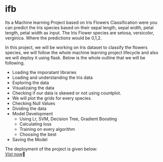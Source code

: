 # ifb
Its a Machine learning Project based on Iris Flowers Classification were you can predict the Iris species based on their sepal length, sepal width, petal length, petal width as input.
The Iris Flower species are setosa, versicolor, verginica. Where the predictions would be 0,1,2.

In this project, we will be working on Iris dataset to classify the flowers species, we will follow the whole machine learning project lifecycle and also we will deploy it using flask. Below is the whole outline that we will be following.

 *  Loading the imporatant libraries
 * Loading and understanding the Iris data
 * Exploring the data
 * Visualizaing the data
  * Checking if our data is skewed or not using countplot.
  * We will plot the grids for every species.
* Checking Null Values
* Dividing the data
* Model Development
    * Using Lr, SVM, Decision Tree, Gradient Boosting
    * Calculating loss
    * Training on every algorithm
    * Choosing the best
* Saving the Model


The deployment of the project is given below: \
[*Vist now*](https://iris-fl0wer-classificati0n.herokuapp.com/)🚀

